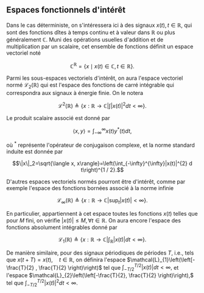## Espaces fonctionnels d'intérêt

Dans le cas déterministe, on s'intéressera ici à des signaux $x(t), t\in \mathbb{R},$ qui sont des fonctions dîtes à temps continu et à valeur dans $\mathbb{R}$ ou plus généralement $\mathbb{C}.$ Muni des opérations usuelles d'addition et de multiplication par un scalaire, cet ensemble de fonctions définit un espace vectoriel noté

$$\mathbb{C}^{\mathbb{R}}=\{x \mid x(t) \in \mathbb{C}, t \in \mathbb{R}\}.$$

Parmi les sous-espaces vectoriels d'intérêt, on aura l'espace vectoriel normé $\mathcal{L}_{2}(\mathbb{R})$ qui est l'espace des fonctions de carré intégrable qui correspondra aux signaux à énergie finie. On le notera 

$$\mathcal{L}^{2}(\mathbb{R})\triangleq \left\{  x: \mathbb{R} \rightarrow \mathbb{C}| \int | x(t) |^{2} dt <\infty   \right\}.$$

Le produit scalaire associé est donné par

$$\langle x, y\rangle=\int_{-\infty}^{\infty} x(t) y^{*}(t) d t,$$ 

où $^*$ représente l'opérateur de conjugaison complexe, et la norme
standard induite est donnée par

$$\|x\|_2=\sqrt{\langle x, x\rangle}=\left(\int_{-\infty}^{\infty}|x(t)|^{2} d t\right)^{1 / 2}.$$

D'autres espaces vectoriels normés pourront être d'intérêt, comme par exemple l'espace des fonctions bornées associé à la norme infinie

$$\mathcal{L}_{\infty}(\mathbb{R}) \triangleq \left\{x: \mathbb{R} \rightarrow \mathbb{C} \left| \sup_t \left|x(t)\right| < \infty \right.\right\}.$$

En particulier, appartiennent à cet espace toutes les fonctions $x(t)$ telles que pour $M$ fini, on vérifie $|x(t)| \leq M, \forall t \in \mathbb{R}.$ On aura encore l'espace des fonctions absolument intégrables donné par

$$\mathcal{L}_{1}(\mathbb{R}) \triangleq \left\{x:\mathbb{R} \rightarrow \mathbb{C}\left|\int_{\mathbb{R}}\left| x(t)\right| d t<\infty \right.\right\}.$$

De manière similaire, pour des signaux périodiques de périodes $T$, i.e., tels que $x(t+T)=x(t), \quad t \in \mathbb{R}$, on définira
l'espace $\mathcal{L}_{1}\left(\left[-\frac{T}{2} , \frac{T}{2} \right)\right)$ tel que $\int_{-T / 2}^{T / 2}|x(t)| d t<\infty,$ et l'espace $\mathcal{L}_{2}\left(\left[-\frac{T}{2}, \frac{T}{2} \right)\right),$
tel que $\int_{-T / 2}^{T / 2}|x(t)|^{2} d t<\infty.$

